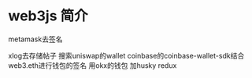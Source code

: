 # web3js 简介

metamask去签名

xlog去存储帖子
搜索uniswap的wallet
coinbase的coinbase-wallet-sdk结合web3.eth进行钱包的签名
用okx的钱包
加husky
redux